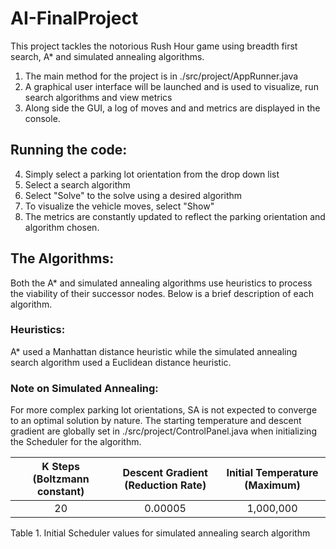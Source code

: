 # AI-FinalProject
This project tackles the notorious Rush Hour game using breadth first search, A* and simulated annealing algorithms.

1.	The main method for the project is in ./src/project/AppRunner.java
2.	A graphical user interface will be launched and is used to visualize, run search algorithms and view metrics
3.	Along side the GUI, a log of moves and and metrics are displayed in the console.

## Running the code:
4.	Simply select a parking lot orientation from the drop down list
5.	Select a search algorithm
6.	Select "Solve" to the solve using a desired algorithm
7.	To visualize the vehicle moves, select "Show"
8.	The metrics are constantly updated to reflect the parking orientation and algorithm chosen.

## The Algorithms:
Both the A* and simulated annealing algorithms use heuristics to process the viability of their successor nodes. Below is a brief description of each algorithm.

### Heuristics:
A* used a Manhattan distance heuristic while the simulated annealing search algorithm used a Euclidean distance heuristic.

### Note on Simulated Annealing:
For more complex parking lot orientations, SA is not expected to converge to an optimal solution by nature. The starting temperature and descent gradient are globally set in ./src/project/ControlPanel.java when initializing the Scheduler for the algorithm. 

| K Steps (Boltzmann constant) | Descent Gradient (Reduction Rate) | Initial Temperature (Maximum) |
|:----------------------------:|:---------------------------------:|:-----------------------------:|
|              20              |              0.00005              |           1,000,000           |
Table 1. Initial Scheduler values for simulated annealing search algorithm
